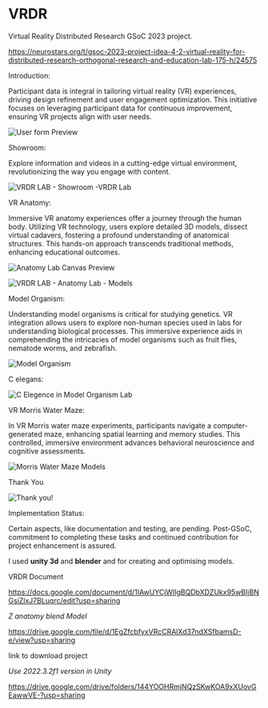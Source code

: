 # VRDR
Virtual Reality Distributed Research GSoC 2023 project. 

https://neurostars.org/t/gsoc-2023-project-idea-4-2-virtual-reality-for-distributed-research-orthogonal-research-and-education-lab-175-h/24575

Introduction:

Participant data is integral in tailoring virtual reality (VR) experiences, driving design refinement and user engagement optimization. This initiative focuses on leveraging participant data for continuous improvement, ensuring VR projects align with user needs.

![User form Preview](https://github.com/OREL-group/VRDR/assets/114878502/217485d6-6a66-40a5-acfd-6d087ddf1040)

Showroom:

Explore information and videos in a cutting-edge virtual environment, revolutionizing the way you engage with content.

![VRDR LAB - Showroom -VRDR Lab](https://github.com/OREL-group/VRDR/assets/114878502/bfc5016b-8889-4ea6-9e33-db38c412e761)


VR Anatomy:

Immersive VR anatomy experiences offer a journey through the human body. Utilizing VR technology, users explore detailed 3D models, dissect virtual cadavers, fostering a profound understanding of anatomical structures. This hands-on approach transcends traditional methods, enhancing educational outcomes.

![Anatomy Lab Canvas Preview](https://github.com/OREL-group/VRDR/assets/114878502/2e610d95-213a-4489-9479-4ee02b1c1035)

![VRDR LAB - Anatomy Lab - Models ](https://github.com/OREL-group/VRDR/assets/114878502/a3680ebe-5749-44cc-9d6a-642001aa9fb5)

Model Organism:

Understanding model organisms is critical for studying genetics. VR integration allows users to explore non-human species used in labs for understanding biological processes. This immersive experience aids in comprehending the intricacies of model organisms such as fruit flies, nematode worms, and zebrafish.

![Model Organism](https://github.com/OREL-group/VRDR/assets/114878502/e84f0c9d-0766-4fef-a810-0788102a0c95)

C elegans:

![C Elegence in Model Organism Lab](https://github.com/OREL-group/VRDR/assets/114878502/421939c6-744a-45ff-9962-6358485383a5)


VR Morris Water Maze:

In VR Morris water maze experiments, participants navigate a computer-generated maze, enhancing spatial learning and memory studies. This controlled, immersive environment advances behavioral neuroscience and cognitive assessments.

![Morris Water Maze Models](https://github.com/OREL-group/VRDR/assets/114878502/cc3df177-e0de-4247-b913-ef5d66a2fac6)

Thank You

![Thank you!](https://github.com/OREL-group/VRDR/assets/114878502/7ff30aab-7b3b-45d2-9976-b6fc0d736808)

Implementation Status:

Certain aspects, like documentation and testing, are pending. Post-GSoC, commitment to completing these tasks and continued contribution for project enhancement is assured.

I used **unity 3d** and **blender** and for creating and optimising models.

VRDR Document

https://docs.google.com/document/d/1IAwUYCjWlIgBQDbXDZUkx95wBIjBNGsiZlxJ7BLuqrc/edit?usp=sharing

*Z anatomy blend Model*

https://drive.google.com/file/d/1EgZfcbfyxVRcCRAlXd37ndXSfbamsD-e/view?usp=sharing

link to download project 

*Use 2022.3.2f1 version in Unity* 

https://drive.google.com/drive/folders/144YOOHRmjNQzSKwKOA9xXUovGEawwVE-?usp=sharing














